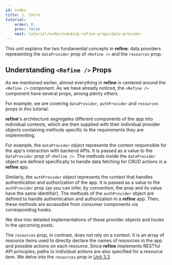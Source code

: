 ```yaml
---
id: index
title: 1. Intro
tutorial:
    order: 0
    prev: false
    next: tutorial/understanding-refine-props/data-provider
---
```



This unit explains the two fundamental concepts in **refine**: data providers representing the `dataProvider` prop of `<Refine />` and the `resources` prop.

## Understanding `<Refine />` Props

As we mentioned earlier, almost everything in **refine** is centered around the `<Refine />` component. As we have already noticed, the `<Refine />` component have several props, among plenty others.

For example, we are covering `dataProvider`, `authProvider` and `resources` props in this tutorial:

<!-- ```TypeScript
// Inside src/App.tsx

<Refine
    dataProvider={dataProvider("https://api.fake-rest.refine.dev")}
    authProvider={authProvider}
    resources={[
    {
        name: "blog_posts",
        list: "/blog-posts",
        create: "/blog-posts/create",
        edit: "/blog-posts/edit/:id",
        show: "/blog-posts/show/:id",
        meta: {
        canDelete: true,
        },
    },
    {
        name: "categories",
        list: "/categories",
        create: "/categories/create",
        edit: "/categories/edit/:id",
        show: "/categories/show/:id",
        meta: {
        canDelete: true,
        },
    },
    ]}

    // other props
>
</Refine>
``` -->

**refine**'s architecture segregates different components of the app into individual contexts, which are then supplied with their individual provider objects containing methods specific to the requirements they are implementing.

For example, the `dataProvider` object represents the context responsible for the app's interaction with backend APIs. It is passed as a value to the `dataProvider` prop of `<Refine />`. The methods inside the `dataProvider` object are defined specifically to handle data fetching for CRUD actions in a **refine** app.

Similarly, the `authProvider` object represents the context that handles authentication and authorization of the app. It is passed as a value to the `authProvider` prop (as you can infer, by convention, the prop and its value have the same identifier). The methods of the `authProvider` object are defined to handle authentication and authorization in a **refine** app. Then, these methods are accessible from consumer components via correspondnig hooks.

We dive into detailed implementations of these provider objects and hooks in the upcoming posts.

The `resources` prop, in contrast, does not rely on a context. It is an array of resource items used to directly declare the names of resources in the app and possible actions on each resource. Since **refine** implements RESTful API principles, paths to individual actions are also specified for a resource item. We delve into the `resources` prop in [Unit 3.3]().